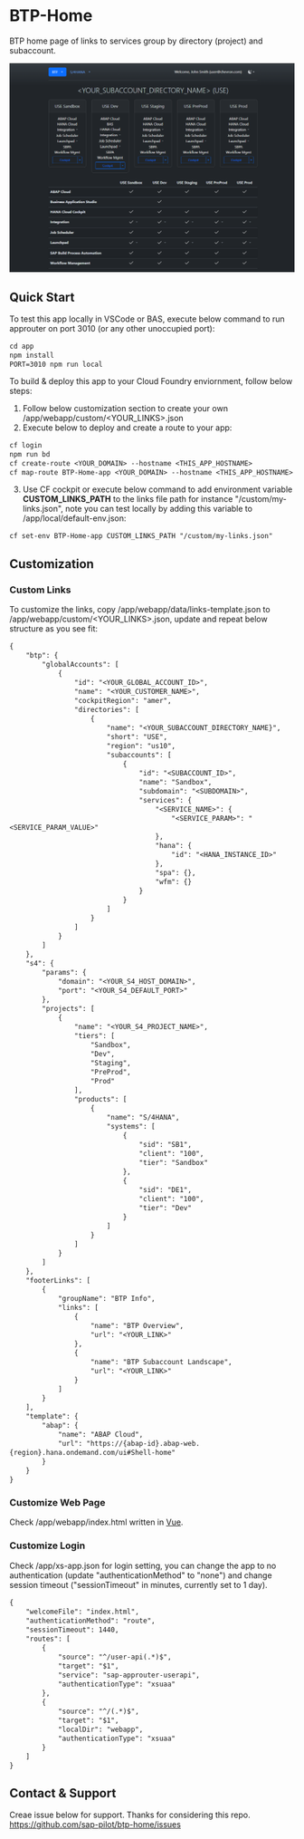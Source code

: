 # BTP-Home
BTP home page of links to services group by directory (project) and subaccount. 

![btp-home-template.png](/doc/img/btp-home-template.png)

## Quick Start

To test this app locally in VSCode or BAS, execute below command to run approuter on port 3010 (or any other unoccupied port):

```
cd app
npm install
PORT=3010 npm run local
```

To build & deploy this app to your Cloud Foundry enviornment, follow below steps:

1. Follow below customization section to create your own /app/webapp/custom/<YOUR_LINKS>.json
2. Execute below to deploy and create a route to your app:
```
cf login
npm run bd
cf create-route <YOUR_DOMAIN> --hostname <THIS_APP_HOSTNAME>
cf map-route BTP-Home-app <YOUR_DOMAIN> --hostname <THIS_APP_HOSTNAME>
```
3. Use CF cockpit or execute below command to add environment variable **CUSTOM_LINKS_PATH** to the links file path for instance "/custom/my-links.json", note you can test locally by adding this variable to /app/local/default-env.json:
```
cf set-env BTP-Home-app CUSTOM_LINKS_PATH "/custom/my-links.json"
```

## Customization


### Custom Links

To customize the links, copy /app/webapp/data/links-template.json to /app/webapp/custom/<YOUR_LINKS>.json, update and repeat below structure as you see fit: 

```
{
    "btp": {
        "globalAccounts": [
            {
                "id": "<YOUR_GLOBAL_ACCOUNT_ID>",
                "name": "<YOUR_CUSTOMER_NAME>",
                "cockpitRegion": "amer",
                "directories": [
                    {
                        "name": "<YOUR_SUBACCOUNT_DIRECTORY_NAME}",
                        "short": "USE",
                        "region": "us10",
                        "subaccounts": [
                            {
                                "id": "<SUBACCOUNT_ID>",
                                "name": "Sandbox",
                                "subdomain": "<SUBDOMAIN>",
                                "services": {
                                    "<SERVICE_NAME>": {
                                        "<SERVICE_PARAM>": "<SERVICE_PARAM_VALUE>"
                                    },
                                    "hana": {
                                        "id": "<HANA_INSTANCE_ID>"
                                    },
                                    "spa": {},
                                    "wfm": {}
                                }
                            }
                        ]
                    }
                ]
            }
        ]
    },
    "s4": {
        "params": {
            "domain": "<YOUR_S4_HOST_DOMAIN>",
            "port": "<YOUR_S4_DEFAULT_PORT>"
        },
        "projects": [
            {
                "name": "<YOUR_S4_PROJECT_NAME>",
                "tiers": [
                    "Sandbox",
                    "Dev",
                    "Staging",
                    "PreProd",
                    "Prod"
                ],
                "products": [
                    {
                        "name": "S/4HANA",
                        "systems": [
                            {
                                "sid": "SB1",
                                "client": "100",
                                "tier": "Sandbox"
                            },
                            {
                                "sid": "DE1",
                                "client": "100",
                                "tier": "Dev"
                            }
                        ]
                    }
                ]
            }
        ]
    }, 
    "footerLinks": [
        {
            "groupName": "BTP Info",
            "links": [
                {
                    "name": "BTP Overview",
                    "url": "<YOUR_LINK>"
                },
                {
                    "name": "BTP Subaccount Landscape",
                    "url": "<YOUR_LINK>"
                }
            ]
        }
    ],
    "template": {
        "abap": {
            "name": "ABAP Cloud",
            "url": "https://{abap-id}.abap-web.{region}.hana.ondemand.com/ui#Shell-home"
        }
    }
}
```

### Customize Web Page

Check /app/webapp/index.html written in [Vue](https://vuejs.org/). 

### Customize Login

Check /app/xs-app.json for login setting, you can change the app to no authentication (update "authenticationMethod" to "none") and change session timeout ("sessionTimeout" in minutes, currently set to 1 day).

```
{
    "welcomeFile": "index.html",
    "authenticationMethod": "route",
    "sessionTimeout": 1440,
    "routes": [
        {
            "source": "^/user-api(.*)$",
            "target": "$1",
            "service": "sap-approuter-userapi",
            "authenticationType": "xsuaa"
        },
        {
            "source": "^/(.*)$",
            "target": "$1",
            "localDir": "webapp",
            "authenticationType": "xsuaa"
        }
    ]
}
```

## Contact & Support

Creae issue below for support. Thanks for considering this repo. 
https://github.com/sap-pilot/btp-home/issues
